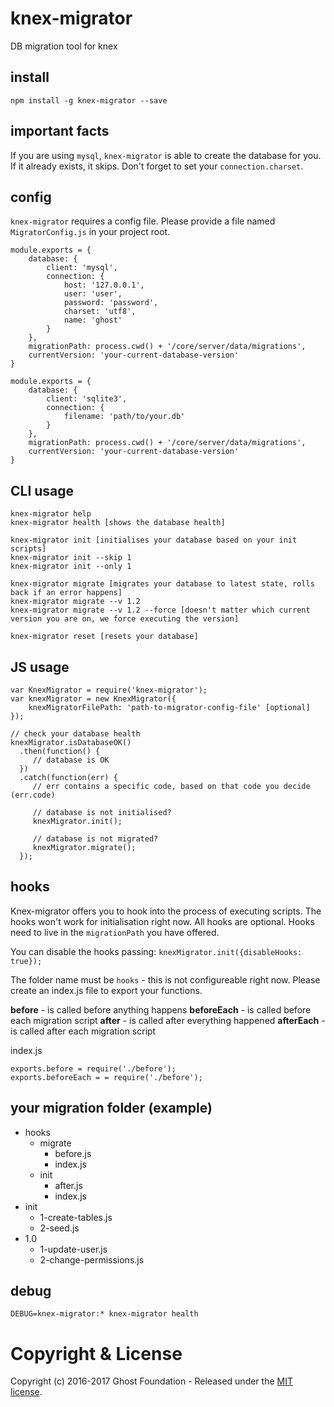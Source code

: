 # knex-migrator
DB migration tool for knex

## install
```npm install -g knex-migrator --save```


## important facts
If you are using `mysql`, `knex-migrator` is able to create the database for you.
If it already exists, it skips. Don't forget to set your `connection.charset`.

## config
`knex-migrator` requires a config file.
Please provide a file named `MigratorConfig.js` in your project root.


```
module.exports = {
    database: {
        client: 'mysql',
        connection: {
            host: '127.0.0.1',
            user: 'user',
            password: 'password',
            charset: 'utf8',
            name: 'ghost'
        }
    },
    migrationPath: process.cwd() + '/core/server/data/migrations',
    currentVersion: 'your-current-database-version'
}
```

```
module.exports = {
    database: {
        client: 'sqlite3',
        connection: {
            filename: 'path/to/your.db'
        }
    },
    migrationPath: process.cwd() + '/core/server/data/migrations',
    currentVersion: 'your-current-database-version'
}
```

## CLI usage

```
knex-migrator help
knex-migrator health [shows the database health]

knex-migrator init [initialises your database based on your init scripts]
knex-migrator init --skip 1
knex-migrator init --only 1

knex-migrator migrate [migrates your database to latest state, rolls back if an error happens]
knex-migrator migrate --v 1.2
knex-migrator migrate --v 1.2 --force [doesn't matter which current version you are on, we force executing the version]

knex-migrator reset [resets your database]
```

## JS usage
```
var KnexMigrator = require('knex-migrator');
var knexMigrator = new KnexMigrator({
    knexMigratorFilePath: 'path-to-migrator-config-file' [optional]
});

// check your database health
knexMigrator.isDatabaseOK()
  .then(function() {
     // database is OK
  })
  .catch(function(err) {
     // err contains a specific code, based on that code you decide (err.code)
     
     // database is not initialised?
     knexMigrator.init();
     
     // database is not migrated?
     knexMigrator.migrate();
  });

```

## hooks
Knex-migrator offers you to hook into the process of executing scripts.
The hooks won't work for initialisation right now.
All hooks are optional. 
Hooks need to live in the `migrationPath` you have offered.

You can disable the hooks passing:
`knexMigrator.init({disableHooks: true});`

The folder name must be `hooks` - this is not configureable right now.
Please create an index.js file to export your functions.

**before**      - is called before anything happens
**beforeEach**  - is called before each migration script
**after**       - is called after everything happened
**afterEach**   - is called after each migration script

index.js
```
exports.before = require('./before'); 
exports.beforeEach = = require('./before');
```

## your migration folder (example)
- hooks
  - migrate
    - before.js
    - index.js
  - init
    - after.js
    - index.js
- init
  - 1-create-tables.js
  - 2-seed.js
- 1.0
  - 1-update-user.js
  - 2-change-permissions.js

## debug
`DEBUG=knex-migrator:* knex-migrator health`

# Copyright & License

Copyright (c) 2016-2017 Ghost Foundation - Released under the [MIT license](LICENSE).

